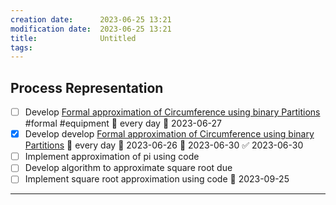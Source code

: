 ```yaml
---
creation date:		2023-06-25 13:21
modification date:	2023-06-25 13:21
title: 				Untitled
tags:
---
```

## Process Representation
- [ ] Develop [Formal approximation of Circumference using binary Partitions](Formal%20approximation%20of%20Circumference%20using%20binary%20Partitions.md) #formal #equipment 🔁 every day 🛫 2023-06-27
- [x] Develop develop [Formal approximation of Circumference using binary Partitions](Formal%20approximation%20of%20Circumference%20using%20binary%20Partitions.md) 🔁 every day 🛫 2023-06-26 📅 2023-06-30 ✅ 2023-06-30
- [ ] Implement approximation of pi using code
- [ ] Develop algorithm to approximate square root due
- [ ] Implement square root approximation using code 📅 2023-09-25

---
